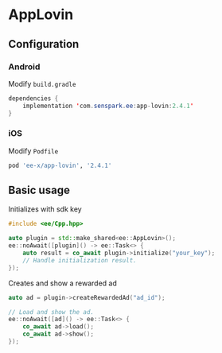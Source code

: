 # AppLovin
## Configuration
### Android
Modify `build.gradle`
```java
dependencies {
    implementation 'com.senspark.ee:app-lovin:2.4.1'
}
```

### iOS
Modify `Podfile`
```ruby
pod 'ee-x/app-lovin', '2.4.1'
```

## Basic usage
Initializes with sdk key
```cpp
#include <ee/Cpp.hpp>

auto plugin = std::make_shared<ee::AppLovin>();
ee::noAwait([plugin]() -> ee::Task<> {
    auto result = co_await plugin->initialize("your_key");
    // Handle initialization result.
});
```

Creates and show a rewarded ad
```cpp
auto ad = plugin->createRewardedAd("ad_id");

// Load and show the ad.
ee::noAwait([ad]() -> ee::Task<> {
    co_await ad->load();
    co_await ad->show();
});
```